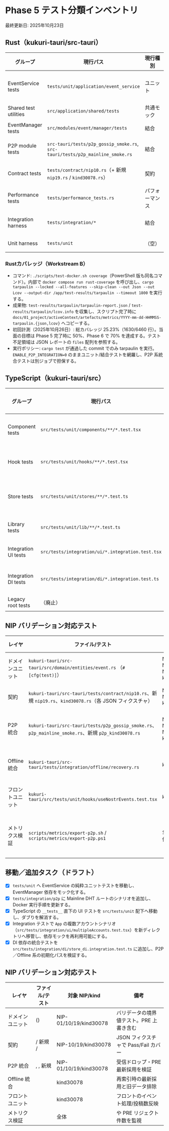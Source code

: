 # Phase 5 テスト分類インベントリ
最終更新日: 2025年10月23日

## Rust（kukuri-tauri/src-tauri）

| グループ | 現行パス | 現行種別 | 移動先候補 | 不足/課題 |
| --- | --- | --- | --- | --- |
| EventService tests | `tests/unit/application/event_service` | ユニット | （現行維持） | EventManager 連携ケースは `tests/common/mocks` のスタブへ集約済み。Publish/Distribution モックも共有化したため追加作業なし。 |
| Shared test utilities | `src/application/shared/tests` | 共通モック | `tests/common`（既存）へ統合 | 既に汎用化済。Phase 5 後は Rust 側共通モックの唯一の配置として維持する。 |
| EventManager tests | `src/modules/event/manager/tests` | 結合 | `tests/integration/event/manager` | Tauri `AppHandle` 依存がないシナリオを追加予定（不足）。 |
| P2P module tests | `src-tauri/tests/p2p_gossip_smoke.rs`, `src-tauri/tests/p2p_mainline_smoke.rs` | 結合 | 同上 | Mainline DHT シナリオは接続統計で検証。Docker / CI 実行時は `ENABLE_P2P_INTEGRATION=1` を設定する。 |
| Contract tests | `tests/contract/nip10.rs`（+ 新規 `nip19.rs` / `kind30078.rs`） | 契約 | （現行維持） | JSON フィクスチャ（`tests/testdata/nip*_contract_cases.json`）で Pass/Fail を管理。 |
| Performance tests | `tests/performance_tests.rs` | パフォーマンス | `tests/performance/*.rs` | 実行条件と計測方法のドキュメント不足、要整備。 |
| Integration harness | `tests/integration/*` | 結合 | `tests/integration`（維持） | `test_p2p_mainline.rs` で Mainline DHT 設定の統合シナリオを追加。Offline 系統合ケースは引き続き未作成。 |
| Unit harness | `tests/unit` | （空） | `tests/unit` | Phase 5 で `application/shared` や `state` のユニットテストを移植。 |

### Rustカバレッジ（Workstream B）

- コマンド: `./scripts/test-docker.sh coverage`（PowerShell 版も同名コマンド）。内部で `docker compose run rust-coverage` を呼び出し、`cargo tarpaulin --locked --all-features --skip-clean --out Json --out Lcov --output-dir /app/test-results/tarpaulin --timeout 1800` を実行する。
- 成果物: `test-results/tarpaulin/tarpaulin-report.json` / `test-results/tarpaulin/lcov.info` を収集し、スクリプト完了時に `docs/01_project/activeContext/artefacts/metrics/YYYY-mm-dd-HHMMSS-tarpaulin.{json,lcov}` へコピーする。
- 初回計測（2025年10月26日）: 総カバレッジ 25.23%（1630/6460 行）。当面の目標は Phase 5 完了時に 50%、Phase 6 で 70% を達成する。テスト不足領域は JSON レポートの `files` 配列を参照する。
- 実行ポリシー: `cargo test` が通過した commit でのみ tarpaulin を実行。`ENABLE_P2P_INTEGRATION=0` のままユニット/結合テストを網羅し、P2P 系統合テストは別ジョブで担保する。

## TypeScript（kukuri-tauri/src）

| グループ | 現行パス | 現行種別 | 移動先候補 | 状態/課題 |
| --- | --- | --- | --- | --- |
| Component tests | `src/tests/unit/components/**/*.test.tsx` | コンポーネントユニット | （現行維持） | 旧 `__tests__` と直下ファイルを統合済み。Sidebar/PostCard など重複ケースを整理。 |
| Hook tests | `src/tests/unit/hooks/**/*.test.tsx` | カスタムフックユニット | （現行維持） | 主要フック（`useAuth` / `useP2P` / `useTopics` 等）を集約。欠損シナリオ無し（2025年10月23日確認）。 |
| Store tests | `src/tests/unit/stores/**/*.test.ts` | Zustand ストアユニット | （現行維持） | `topicStore`／`authStore` テストを統合し、永続化ヘルパー対応を検証。マルチアカウント系は `authStore.accounts.test.ts` に分離。 |
| Library tests | `src/tests/unit/lib/**/*.test.ts` | ユーティリティ／API | （現行維持） | `syncEngine` の競合解決シナリオは追加要検討（未着手）。 |
| Integration UI tests | `src/tests/integration/ui/*.integration.test.tsx` | UI＋ストア統合 | （現行維持） | 既存シナリオ（認証／リレー／トピック／マルチアカウント）を新ディレクトリへ移行済み。 |
| Integration DI tests | `src/tests/integration/di/*.integration.test.ts` | サービス依存統合 | （新設） | `store_di.integration.test.ts` で `useP2PStore` と `offlineSyncService` の依存注入を検証。 |
| Legacy root tests | （廃止） | - | - | `src/__tests__` ディレクトリを撤去。新構成へ完全移行済み。 |

## NIP バリデーション対応テスト

| レイヤ | ファイル/テスト | 対象 NIP/kind | 備考 |
| --- | --- | --- | --- |
| ドメインユニット | `kukuri-tauri/src-tauri/src/domain/entities/event.rs` （`#[cfg(test)]`） | NIP-01 / NIP-10 / NIP-19 / kind30078 | バリデータの境界値テストと PRE 上書き優先順位を確認する。 |
| 契約 | `kukuri-tauri/src-tauri/tests/contract/nip10.rs`、新規 `nip19.rs`、`kind30078.rs`（各 JSON フィクスチャ） | NIP-10 / NIP-19 / kind30078 | 公式仕様と kukuri 拡張の Pass/Fail サンプルを管理。 |
| P2P 統合 | `kukuri-tauri/src-tauri/tests/p2p_gossip_smoke.rs`、`p2p_mainline_smoke.rs`、新規 `p2p_kind30078.rs` | NIP-01 / NIP-10 / NIP-19 / kind30078 | 受信ドロップ・PRE 最新採用・メトリクス収集を end-to-end で検証。 |
| Offline 統合 | `kukuri-tauri/src-tauri/tests/integration/offline/recovery.rs` | kind30078 | 再索引時に最新 revision のみ再投入されることを保証。 |
| フロントユニット | `kukuri-tauri/src/tests/unit/hooks/useNostrEvents.test.tsx` | kind30078 | フロントエンドのイベント処理とトピック投稿数反映を網羅。 |
| メトリクス検証 | `scripts/metrics/export-p2p.sh` / `scripts/metrics/export-p2p.ps1` | 全体（受信/送信） | `receive_failures` / PRE リジェクト件数を可視化し、Runbook 9章のチェックリストに連携。 |

## 移動／追加タスク（ドラフト）

- [x] `tests/unit` へ EventService の純粋ユニットテストを移動し、EventManager 依存をモック化する。
- [x] `tests/integration/p2p` に Mainline DHT ルートのシナリオを追加し、Docker 実行手順を更新する。
- [x] TypeScript の `__tests__` 直下の UI テストを `src/tests/unit` 配下へ移動し、ダブりを解消する。
- [x] Integration テストで `App` の複数アカウントシナリオ（`src/tests/integration/ui/multipleAccounts.test.tsx`）を新ディレクトリへ移管し、依存モックを再利用可能にする。
- [x] DI 依存の統合テストを `src/tests/integration/di/store_di.integration.test.ts` に追加し、P2P／Offline 系の初期化パスを検証する。

## NIP バリデーション対応テスト

| レイヤ | ファイル/テスト | 対象 NIP/kind | 備考 |
| --- | --- | --- | --- |
| ドメインユニット |  () | NIP-01/10/19/kind30078 | バリデータの境界値テスト。PRE 上書き含む |
| 契約 |  / 新規  /  | NIP-10/19/kind30078 | JSON フィクスチャで Pass/Fail カバー |
| P2P 統合 | , , 新規  | NIP-01/10/19/kind30078 | 受信ドロップ・PRE 最新採用を検証 |
| Offline 統合 |  | kind30078 | 再索引時の最新採用と旧データ排除 |
| フロントユニット |  | kind30078 | フロントのイベント処理/投稿数反映 |
| メトリクス検証 |  | 全体 |  や PRE リジェクト件数を監視 |
